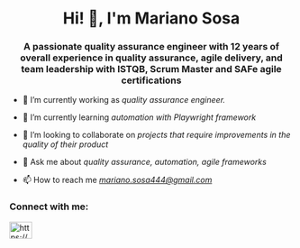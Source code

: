 <h1 align="center">Hi! 👋, I'm Mariano Sosa</h1>
<h3 align="center">A passionate quality assurance engineer with 12 years of overall experience in quality assurance, agile delivery, and team leadership with ISTQB, Scrum Master and SAFe agile certifications</h3>

- 🔭 I’m currently working as *quality assurance engineer.*

- 🌱 I’m currently learning *automation with Playwright framework*

- 🤝 I’m looking to collaborate on *projects that require improvements in the quality of their product*

- 💬 Ask me about *quality assurance, automation, agile frameworks*

- 📫 How to reach me *mariano.sosa444@gmail.com*

<h3 align="left">Connect with me:</h3>
<p align="left">
<a href="https://www.linkedin.com/in/mariano-agustin-sosa/" target="blank"><img align="center" src="https://cdn.jsdelivr.net/npm/simple-icons@3.0.1/icons/linkedin.svg" alt="https://www.linkedin.com/in/mariano-agustin-sosa/" height="30" width="40" /></a>
</p>
